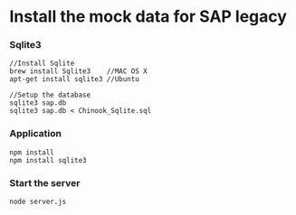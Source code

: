 # Install the mock data for SAP legacy

### Sqlite3
```
//Install Sqlite
brew install Sqlite3 	//MAC OS X
apt-get install sqlite3 //Ubuntu

//Setup the database
sqlite3 sap.db
sqlite3 sap.db < Chinook_Sqlite.sql
```

### Application
```
npm install
npm install sqlite3
```

### Start the server
```
node server.js
```
